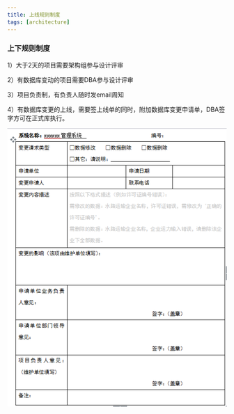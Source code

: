```yaml
---
title: 上线规则制度
tags: [architecture]
---
```


### 上下规则制度

1）大于2天的项目需要架构组参与设计评审

2）有数据库变动的项目需要DBA参与设计评审

3）项目负责制，有负责人随时发email周知

4）有数据库变更的上线，需要签上线单的同时，附加数据库变更申请单，DBA签字方可在正式库执行。

![](images/architecture/svn/code-publish/data-change-apply.png)